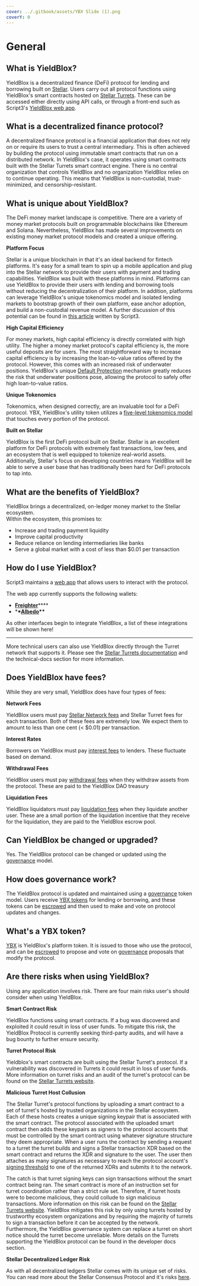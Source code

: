 ```yaml
---
cover: ../.gitbook/assets/YBX Slide (1).png
coverY: 0
---
```


# General

## What is YieldBlox?

YieldBlox is a decentralized finance (DeFi) protocol for lending and borrowing built on [Stellar](https://www.stellar.org). Users carry out all protocol functions using YieldBlox's smart contracts hosted on [Stellar Turrets](https://tss.stellar.org). These can be accessed either directly using API calls, or through a front-end such as Script3's [YieldBlox web app](https://www.yieldblox.finance/).

## What is a decentralized finance protocol?

A decentralized finance protocol is a financial application that does not rely on or require its users to trust a central intermediary. This is often achieved by building the protocol using immutable smart contracts that run on a distributed network. In YieldBlox's case, it operates using smart contracts built with the Stellar Turrets smart contract engine. There is no central organization that controls YieldBlox and no organization YieldBlox relies on to continue operating. This means that YieldBlox is non-custodial, trust-minimized, and censorship-resistant.

## What is unique about YieldBlox?

The DeFi money market landscape is competitive. There are a variety of money market protocols built on programmable blockchains like Ethereum and Solana. Nevertheless, YieldBlox has made several improvements on existing money market protocol models and created a unique offering.

**Platform Focus**

Stellar is a unique blockchain in that it's an ideal backend for fintech platforms. It's easy for a small team to spin up a mobile application and plug into the Stellar network to provide their users with payment and trading capabilities. YieldBlox was built with these platforms in mind. Platforms can use YieldBlox to provide their users with lending and borrowing tools without reducing the decentralization of their platform. In addition, platforms can leverage YieldBlox's unique tokenomics model and isolated lending markets to bootstrap growth of their own platform, ease anchor adoption, and build a non-custodial revenue model. A further discussion of this potential can be found in [this article](https://medium.com/script3/yieldblox-will-transform-capital-and-incentives-in-the-stellar-ecosystem-828be5023765) written by Script3.

**High Capital Efficiency**

For money markets, high capital efficiency is directly correlated with high utility. The higher a money market protocol's capital efficiency is, the more useful deposits are for users. The most straightforward way to increase capital efficiency is by increasing the loan-to-value ratios offered by the protocol. However, this comes with an increased risk of underwater positions. YieldBlox's unique [Default Protection](lending-borrowing/default-protection.md) mechanism greatly reduces the risk that underwater positions pose, allowing the protocol to safely offer high loan-to-value ratios.

**Unique Tokenomics**

Tokenomics, when designed correctly, are an invaluable tool for a DeFi protocol. YBX, YieldBlox's utility token utilizes a [five-level tokenomics model](ybx-tokens/ybx-tokenomics.md) that touches every portion of the protocol.

**Built on Stellar**

YieldBlox is the first DeFi protocol built on Stellar. Stellar is an excellent platform for DeFi protocols with extremely fast transactions, low fees, and an ecosystem that is well equipped to tokenize real-world assets. Additionally, Stellar's focus on developing countries means YieldBlox will be able to serve a user base that has traditionally been hard for DeFi protocols to tap into.

## What are the benefits of YieldBlox?

YieldBlox brings a decentralized, on-ledger money market to the Stellar ecosystem.\
Within the ecosystem, this promises to:

- Increase and trading payment liquidity
- Improve capital productivity
- Reduce reliance on lending intermediaries like banks
- Serve a global market with a cost of less than $0.01 per transaction

## How do I use YieldBlox?

Script3 maintains a [web app](https://testnet.yieldblox.finance) that allows users to interact with the protocol.

The web app currently supports the following wallets:

- [**Freighter**](https://www.freighter.app)\*\*\*\*
- \***\*[**Albedo**](https://albedo.link)\*\***

As other interfaces begin to integrate YieldBlox, a list of these integrations will be shown here!

---

More technical users can also use YieldBlox directly through the Turret network that supports it. Please see the [Stellar Turrets documentation](https://turrets.stellar.org) and the technical-docs section for more information.

## Does YieldBlox have fees?

While they are very small, YieldBlox does have four types of fees:

**Network Fees**

YieldBlox users must pay [Stellar Network fees](https://developers.stellar.org/docs/glossary/fees/) and Stellar Turret fees for each transaction. Both of these fees are extremely low. We expect them to amount to less than one cent (< $0.01) per transaction.

**Interest Rates**

Borrowers on YieldBlox must pay [interest fees](lending-borrowing/interest-rates.md) to lenders. These fluctuate based on demand.

**Withdrawal Fees**

YieldBlox users must pay [withdrawal fees](lending-borrowing/lending.md) when they withdraw assets from the protocol. These are paid to the YieldBlox DAO treasury

**Liquidation Fees**

YieldBlox liquidators must pay [liquidation fees](lending-borrowing/liquidations.md) when they liquidate another user. These are a small portion of the liquidation incentive that they receive for the liquidation, they are paid to the YieldBlox escrow pool.

## Can YieldBlox be changed or upgraded?

Yes. The YieldBlox protocol can be changed or updated using the [governance](governance.md) model.

## How does governance work?

The YieldBlox protocol is updated and maintained using a [governance](governance.md) token model. Users receive [YBX tokens](ybx-tokens/) for lending or borrowing, and these tokens can be [escrowed](escrowing.md) and then used to make and vote on protocol updates and changes.

## What's a YBX token?

[YBX](ybx-tokens/) is YieldBlox's platform token. It is issued to those who use the protocol, and can be [escrowed](escrowing.md) to propose and vote on [governance](governance.md) proposals that modify the protocol.

## Are there risks when using YieldBlox?

Using any application involves risk. There are four main risks user's should consider when using YieldBlox.

**Smart Contract Risk**

YieldBlox functions using smart contracts. If a bug was discovered and exploited it could result in loss of user funds. To mitigate this risk, the YieldBlox Protocol is currently seeking third-party audits, and will have a bug bounty to further ensure security.

**Turret Protocol Risk**

Yieldblox's smart contracts are built using the Stellar Turret's protocol. If a vulnerability was discovered in Turrets it could result in loss of user funds. More information on turret risks and an audit of the turret's protocol can be found on the [Stellar Turrets website](https://turrets.stellar.org).

**Malicious Turret Host Collusion**

The Stellar Turret's protocol functions by uploading a smart contract to a set of turret's hosted by trusted organizations in the Stellar ecosystem. Each of these hosts creates a unique signing keypair that is associated with the smart contract. The protocol associated with the uploaded smart contract then adds these keypairs as signers to the protocol accounts that must be controlled by the smart contract using whatever signature structure they deem appropriate. When a user runs the contract by sending a request to a turret the turret builds and signs a Stellar transaction XDR based on the smart contract and returns the XDR and signature to the user. The user then attaches as many signatures as necessary to reach the protocol account's [signing threshold](https://developers.stellar.org/docs/glossary/multisig/#thresholds) to one of the returned XDRs and submits it to the network.

The catch is that turret signing keys can sign transactions without the smart contract being ran. The smart contract is more of an instruction set for turret coordination rather than a strict rule set. Therefore, if turret hosts were to become malicious, they could collude to sign malicious transactions. More information on this risk can be found on the [Stellar Turrets website](https://turrets.stellar.org). YieldBlox mitigates this risk by only using turrets hosted by trustworthy ecosystem organizations and by requiring the majority of turrets to sign a transaction before it can be accepted by the network. Furthermore, the YieldBlox governance system can replace a turret on short notice should the turret become unreliable. More details on the Turrets supporting the YieldBlox protocol can be found in the developer docs section.

**Stellar Decentralized Ledger Risk**

As with all decentralized ledgers Stellar comes with its unique set of risks. You can read more about the Stellar Consensus Protocol and it's risks [here](https://developers.stellar.org/docs/glossary/scp/).
